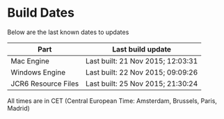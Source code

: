 # Build Dates

Below are the last known dates to updates

Part | Last build update
-----|-----
Mac Engine | Last built: 21 Nov 2015; 12:03:31
Windows Engine | Last built: 22 Nov 2015; 09:09:26
JCR6 Resource Files | Last built: 25 Nov 2015; 21:30:24
All times are in CET (Central European Time: Amsterdam, Brussels, Paris, Madrid)




